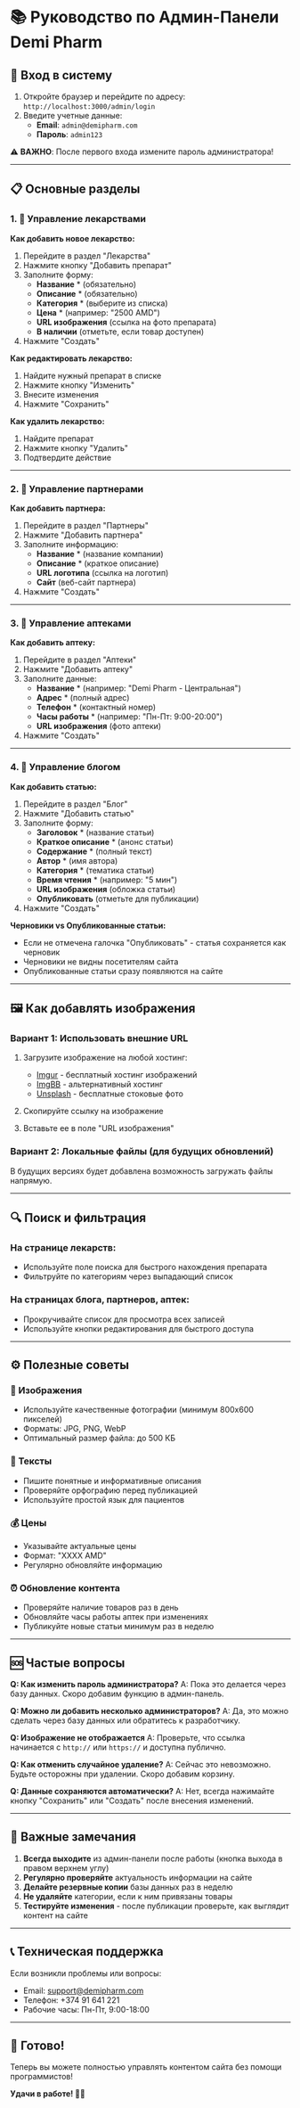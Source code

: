 # 📚 Руководство по Админ-Панели Demi Pharm

## 🔐 Вход в систему

1. Откройте браузер и перейдите по адресу: `http://localhost:3000/admin/login`
2. Введите учетные данные:
   - **Email**: `admin@demipharm.com`
   - **Пароль**: `admin123`

⚠️ **ВАЖНО**: После первого входа измените пароль администратора!

---

## 📋 Основные разделы

### 1. 💊 Управление лекарствами

**Как добавить новое лекарство:**

1. Перейдите в раздел "Лекарства"
2. Нажмите кнопку "Добавить препарат"
3. Заполните форму:
   - **Название** * (обязательно)
   - **Описание** * (обязательно)
   - **Категория** * (выберите из списка)
   - **Цена** * (например: "2500 AMD")
   - **URL изображения** (ссылка на фото препарата)
   - **В наличии** (отметьте, если товар доступен)
4. Нажмите "Создать"

**Как редактировать лекарство:**
1. Найдите нужный препарат в списке
2. Нажмите кнопку "Изменить"
3. Внесите изменения
4. Нажмите "Сохранить"

**Как удалить лекарство:**
1. Найдите препарат
2. Нажмите кнопку "Удалить"
3. Подтвердите действие

---

### 2. 🤝 Управление партнерами

**Как добавить партнера:**

1. Перейдите в раздел "Партнеры"
2. Нажмите "Добавить партнера"
3. Заполните информацию:
   - **Название** * (название компании)
   - **Описание** * (краткое описание)
   - **URL логотипа** (ссылка на логотип)
   - **Сайт** (веб-сайт партнера)
4. Нажмите "Создать"

---

### 3. 🏪 Управление аптеками

**Как добавить аптеку:**

1. Перейдите в раздел "Аптеки"
2. Нажмите "Добавить аптеку"
3. Заполните данные:
   - **Название** * (например: "Demi Pharm - Центральная")
   - **Адрес** * (полный адрес)
   - **Телефон** * (контактный номер)
   - **Часы работы** * (например: "Пн-Пт: 9:00-20:00")
   - **URL изображения** (фото аптеки)
4. Нажмите "Создать"

---

### 4. 📝 Управление блогом

**Как добавить статью:**

1. Перейдите в раздел "Блог"
2. Нажмите "Добавить статью"
3. Заполните форму:
   - **Заголовок** * (название статьи)
   - **Краткое описание** * (анонс статьи)
   - **Содержание** * (полный текст)
   - **Автор** * (имя автора)
   - **Категория** * (тематика статьи)
   - **Время чтения** * (например: "5 мин")
   - **URL изображения** (обложка статьи)
   - **Опубликовать** (отметьте для публикации)
4. Нажмите "Создать"

**Черновики vs Опубликованные статьи:**
- Если не отмечена галочка "Опубликовать" - статья сохраняется как черновик
- Черновики не видны посетителям сайта
- Опубликованные статьи сразу появляются на сайте

---

## 🖼️ Как добавлять изображения

### Вариант 1: Использовать внешние URL

1. Загрузите изображение на любой хостинг:
   - [Imgur](https://imgur.com/) - бесплатный хостинг изображений
   - [ImgBB](https://imgbb.com/) - альтернативный хостинг
   - [Unsplash](https://unsplash.com/) - бесплатные стоковые фото

2. Скопируйте ссылку на изображение
3. Вставьте ее в поле "URL изображения"

### Вариант 2: Локальные файлы (для будущих обновлений)

В будущих версиях будет добавлена возможность загружать файлы напрямую.

---

## 🔍 Поиск и фильтрация

### На странице лекарств:
- Используйте поле поиска для быстрого нахождения препарата
- Фильтруйте по категориям через выпадающий список

### На страницах блога, партнеров, аптек:
- Прокручивайте список для просмотра всех записей
- Используйте кнопки редактирования для быстрого доступа

---

## ⚙️ Полезные советы

### 📸 Изображения
- Используйте качественные фотографии (минимум 800x600 пикселей)
- Форматы: JPG, PNG, WebP
- Оптимальный размер файла: до 500 КБ

### 📝 Тексты
- Пишите понятные и информативные описания
- Проверяйте орфографию перед публикацией
- Используйте простой язык для пациентов

### 💰 Цены
- Указывайте актуальные цены
- Формат: "XXXX AMD"
- Регулярно обновляйте информацию

### ⏰ Обновление контента
- Проверяйте наличие товаров раз в день
- Обновляйте часы работы аптек при изменениях
- Публикуйте новые статьи минимум раз в неделю

---

## 🆘 Частые вопросы

**Q: Как изменить пароль администратора?**
A: Пока это делается через базу данных. Скоро добавим функцию в админ-панель.

**Q: Можно ли добавить несколько администраторов?**
A: Да, это можно сделать через базу данных или обратитесь к разработчику.

**Q: Изображение не отображается**
A: Проверьте, что ссылка начинается с `http://` или `https://` и доступна публично.

**Q: Как отменить случайное удаление?**
A: Сейчас это невозможно. Будьте осторожны при удалении. Скоро добавим корзину.

**Q: Данные сохраняются автоматически?**
A: Нет, всегда нажимайте кнопку "Сохранить" или "Создать" после внесения изменений.

---

## 🚨 Важные замечания

1. **Всегда выходите** из админ-панели после работы (кнопка выхода в правом верхнем углу)
2. **Регулярно проверяйте** актуальность информации на сайте
3. **Делайте резервные копии** базы данных раз в неделю
4. **Не удаляйте** категории, если к ним привязаны товары
5. **Тестируйте изменения** - после публикации проверьте, как выглядит контент на сайте

---

## 📞 Техническая поддержка

Если возникли проблемы или вопросы:
- Email: support@demipharm.com
- Телефон: +374 91 641 221
- Рабочие часы: Пн-Пт, 9:00-18:00

---

## 🎉 Готово!

Теперь вы можете полностью управлять контентом сайта без помощи программистов!

**Удачи в работе! 💊✨**

